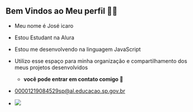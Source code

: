 ## Bem Vindos ao Meu perfil 🦇🖤

- Meu nome é José icaro

- Estou Estudant na Alura
- Estou me desenvolvendo na linguagem JavaScript
- Utilizo esse espaço para minha organização e compartilhamento dos meus projetos desenvolvidos

  - **você pode entrar em contato comigo 📧**

- 00001219084529sp@al.educacao.sp.gov.br

- ![](https://media1.tenor.com/m/rhRSljqxb7cAAAAC/goku-black-fortnite-fortnite.gif)
